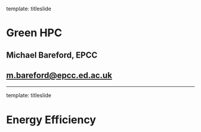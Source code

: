 template: titleslide

# Green HPC
## Michael Bareford, EPCC
## m.bareford@epcc.ed.ac.uk

---

template: titleslide
# Energy Efficiency

